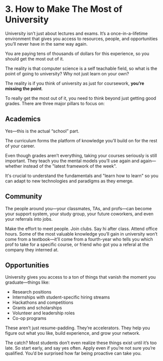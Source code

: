 # 3. How to Make The Most of University

University isn’t just about lectures and exams. It’s a once-in-a-lifetime environment that gives you access to resources, people, and opportunities you’ll never have in the same way again.

You are paying tens of thousands of dollars for this experience, so you should get the most out of it.

The reality is that computer science is a self teachable field, so what is the point of going to university? Why not just learn on your own?

The reality is if you think of university as just for coursework, **you’re missing the point**.

To really get the most out of it, you need to think beyond just getting good grades. There are three major pillars to focus on:

## Academics

Yes—this is the actual “school” part.

The curriculum forms the platform of knowledge you’ll build on for the rest of your career.

Even though grades aren’t everything, taking your courses seriously is still important. They teach you the mental models you’ll use again and again—whether instead of the "latest framework of the week".

It's crucial to understand the fundamentals and "learn how to learn" so you can adapt to new technologies and paradigms as they emerge.

## Community

The people around you—your classmates, TAs, and profs—can become your support system, your study group, your future coworkers, and even your referrals into jobs.

Make the effort to meet people. Join clubs. Say hi after class. Attend office hours. Some of the most valuable knowledge you’ll gain in university won’t come from a textbook—it’ll come from a fourth-year who tells you which prof to take for a specific course, or friend who got you a referal at the company they interned at.

## Opportunities

University gives you access to a ton of things that vanish the moment you graduate—things like:

- Research positions
- Internships with student-specific hiring streams
- Hackathons and competitions
- Grants and scholarships
- Volunteer and leadership roles
- Co-op programs

These aren’t just resume-padding. They’re accelerators. They help you figure out what you like, build experience, and grow your network.

The catch? Most students don’t even realize these things exist until it’s too late. So start early, and say yes often. Apply even if you’re not sure you’re qualified. You’d be surprised how far being proactive can take you.
